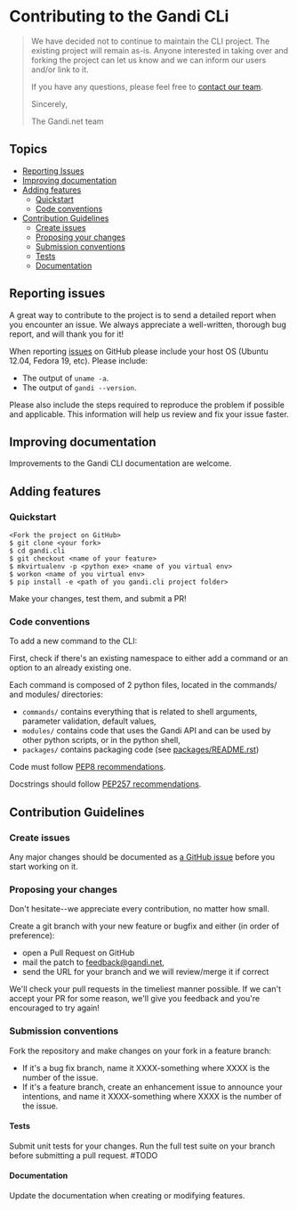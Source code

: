# Contributing to the Gandi CLi

> We have decided not to continue to maintain the CLI project. The existing project will remain as-is. Anyone interested in taking over and forking the project can let us know and we can inform our users and/or link to it.
>
> If you have any questions, please feel free to [contact our team](https://help.gandi.net/en/contact/feedback).
>
> Sincerely,
>
> The Gandi.net team

## Topics

* [Reporting Issues](#reporting-issues)
* [Improving documentation](#improving-documentation)
* [Adding features](#adding-features)
  * [Quickstart](#quickstart)
  * [Code conventions](#code-conventions)
* [Contribution Guidelines](#contribution-guidelines)
  * [Create issues](#create-issues)
  * [Proposing your changes](#proposing-your-changes)
  * [Submission conventions](#submission-conventions)
  * [Tests](#tests)
  * [Documentation](#documentation)


## Reporting issues


A great way to contribute to the project is to send a detailed report when you
encounter an issue. We always appreciate a well-written, thorough bug report,
and will thank you for it!

When reporting [issues](https://github.com/Gandi/gandi.cli/issues) on
GitHub please include your host OS (Ubuntu 12.04, Fedora 19, etc).
Please include:

* The output of `uname -a`.
* The output of `gandi --version`.

Please also include the steps required to reproduce the problem if
possible and applicable.  This information will help us review and fix
your issue faster.


## Improving documentation

Improvements to the Gandi CLI documentation are welcome.

## Adding features

### Quickstart

    <Fork the project on GitHub>
    $ git clone <your fork>
    $ cd gandi.cli
    $ git checkout <name of your feature>
    $ mkvirtualenv -p <python exe> <name of you virtual env>
    $ workon <name of you virtual env>
    $ pip install -e <path of you gandi.cli project folder>

Make your changes, test them, and submit a PR!

### Code conventions

To add a new command to the CLI:

First, check if there's an existing namespace to either add a command or an option to an already existing one.

Each command is composed of 2 python files, located in the commands/ and modules/ directories:

  * `commands/` contains everything that is related to shell arguments, parameter validation, default values,
  * `modules/` contains code that uses the Gandi API and can be used by other python scripts, or in the python shell,
  * `packages/` contains packaging code (see [packages/README.rst](packages/README.rst))

Code must follow [PEP8 recommendations](http://www.python.org/dev/peps/pep-0008/).

Docstrings should follow [PEP257 recommendations](http://www.python.org/dev/peps/pep-0257/).


## Contribution Guidelines

### Create issues

Any major changes should be documented as [a GitHub issue](https://github.com/Gandi/gandi.cli/issues)
before you start working on it.

### Proposing your changes

Don't hesitate--we appreciate every contribution, no matter how small.

Create a git branch with your new feature or bugfix and either (in order of preference):

* open a Pull Request on GitHub
* mail the patch to feedback@gandi.net,
* send the URL for your branch and we will review/merge it if correct

We'll check your pull requests in the timeliest manner possible. If we can't accept your PR for some reason,
we'll give you feedback and you're encouraged to try again!

### Submission conventions


Fork the repository and make changes on your fork in a feature branch:

- If it's a bug fix branch, name it XXXX-something where XXXX is the number of the
  issue.
- If it's a feature branch, create an enhancement issue to announce your
  intentions, and name it XXXX-something where XXXX is the number of the issue.

#### Tests

Submit unit tests for your changes. Run the full test suite on
your branch before submitting a pull request. #TODO

#### Documentation

Update the documentation when creating or modifying features.
